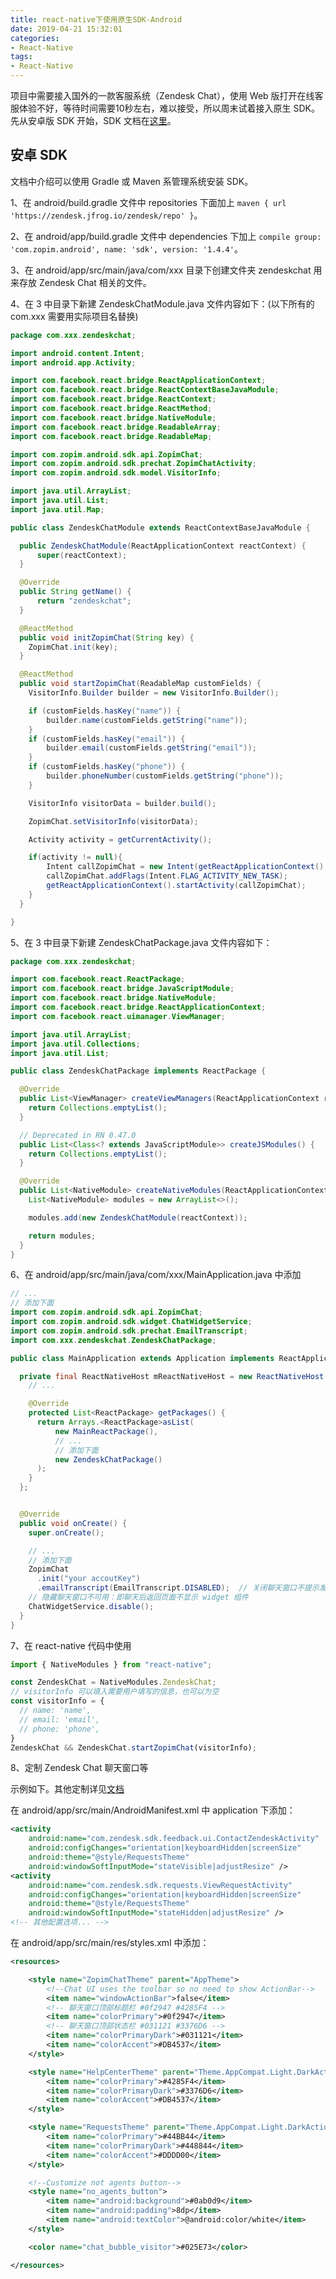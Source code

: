 ```yaml
---
title: react-native下使用原生SDK-Android
date: 2019-04-21 15:32:01
categories: 
- React-Native
tags:
- React-Native
---
```

项目中需要接入国外的一款客服系统（Zendesk Chat），使用 Web 版打开在线客服体验不好，等待时间需要10秒左右，难以接受，所以周末试着接入原生 SDK。先从安卓版 SDK 开始，SDK 文档在[这里](https://developer.zendesk.com/embeddables/docs/android-chat-sdk/introduction)。

## 安卓 SDK

文档中介绍可以使用 Gradle 或 Maven 系管理系统安装 SDK。

1、在 android/build.gradle 文件中 repositories 下面加上 `maven { url 'https://zendesk.jfrog.io/zendesk/repo' }`。

2、在 android/app/build.gradle 文件中 dependencies 下加上 `compile group: 'com.zopim.android', name: 'sdk', version: '1.4.4'`。

3、在 android/app/src/main/java/com/xxx 目录下创建文件夹 zendeskchat 用来存放 Zendesk Chat 相关的文件。

4、在 3 中目录下新建 ZendeskChatModule.java 文件内容如下：(以下所有的 com.xxx 需要用实际项目名替换)

```java
package com.xxx.zendeskchat;

import android.content.Intent;
import android.app.Activity;

import com.facebook.react.bridge.ReactApplicationContext;
import com.facebook.react.bridge.ReactContextBaseJavaModule;
import com.facebook.react.bridge.ReactContext;
import com.facebook.react.bridge.ReactMethod;
import com.facebook.react.bridge.NativeModule;
import com.facebook.react.bridge.ReadableArray;
import com.facebook.react.bridge.ReadableMap;

import com.zopim.android.sdk.api.ZopimChat;
import com.zopim.android.sdk.prechat.ZopimChatActivity;
import com.zopim.android.sdk.model.VisitorInfo;

import java.util.ArrayList;
import java.util.List;
import java.util.Map;

public class ZendeskChatModule extends ReactContextBaseJavaModule {

  public ZendeskChatModule(ReactApplicationContext reactContext) {
      super(reactContext);
  }

  @Override
  public String getName() {
      return "zendeskchat";
  }

  @ReactMethod
  public void initZopimChat(String key) {
    ZopimChat.init(key);
  }

  @ReactMethod
  public void startZopimChat(ReadableMap customFields) {
    VisitorInfo.Builder builder = new VisitorInfo.Builder();

    if (customFields.hasKey("name")) {
        builder.name(customFields.getString("name"));
    }
    if (customFields.hasKey("email")) {
        builder.email(customFields.getString("email"));
    }
    if (customFields.hasKey("phone")) {
        builder.phoneNumber(customFields.getString("phone"));
    }

    VisitorInfo visitorData = builder.build();

    ZopimChat.setVisitorInfo(visitorData);

    Activity activity = getCurrentActivity();

    if(activity != null){
        Intent callZopimChat = new Intent(getReactApplicationContext(), ZopimChatActivity.class);
        callZopimChat.addFlags(Intent.FLAG_ACTIVITY_NEW_TASK);
        getReactApplicationContext().startActivity(callZopimChat);
    }
  }

}
```

5、在 3 中目录下新建 ZendeskChatPackage.java 文件内容如下：

```java
package com.xxx.zendeskchat;

import com.facebook.react.ReactPackage;
import com.facebook.react.bridge.JavaScriptModule;
import com.facebook.react.bridge.NativeModule;
import com.facebook.react.bridge.ReactApplicationContext;
import com.facebook.react.uimanager.ViewManager;

import java.util.ArrayList;
import java.util.Collections;
import java.util.List;

public class ZendeskChatPackage implements ReactPackage {

  @Override
  public List<ViewManager> createViewManagers(ReactApplicationContext reactContext) {
    return Collections.emptyList();
  }

  // Deprecated in RN 0.47.0
  public List<Class<? extends JavaScriptModule>> createJSModules() {
    return Collections.emptyList();
  }

  @Override
  public List<NativeModule> createNativeModules(ReactApplicationContext reactContext) {
    List<NativeModule> modules = new ArrayList<>();

    modules.add(new ZendeskChatModule(reactContext));

    return modules;
  }
}
```

6、在 android/app/src/main/java/com/xxx/MainApplication.java 中添加

```java
// ...
// 添加下面
import com.zopim.android.sdk.api.ZopimChat;
import com.zopim.android.sdk.widget.ChatWidgetService;
import com.zopim.android.sdk.prechat.EmailTranscript;
import com.xxx.zendeskchat.ZendeskChatPackage;

public class MainApplication extends Application implements ReactApplication {

  private final ReactNativeHost mReactNativeHost = new ReactNativeHost(this) {
    // ...

    @Override
    protected List<ReactPackage> getPackages() {
      return Arrays.<ReactPackage>asList(
          new MainReactPackage(),
          // ...
          // 添加下面
          new ZendeskChatPackage()
      );
    }
  };


  @Override
  public void onCreate() {
    super.onCreate();

    // ...
    // 添加下面
    ZopimChat
      .init("your accoutKey")
      .emailTranscript(EmailTranscript.DISABLED);  // 关闭聊天窗口不提示发送邮件窗口
    // 隐藏聊天窗口不可用：即聊天后返回页面不显示 widget 组件
    ChatWidgetService.disable();
  }
}
```

7、在 react-native 代码中使用

```js
import { NativeModules } from "react-native";

const ZendeskChat = NativeModules.ZendeskChat;
// visitorInfo 可以填入需要用户填写的信息，也可以为空
const visitorInfo = {
  // name: 'name',
  // email: 'email',
  // phone: 'phone',
}
ZendeskChat && ZendeskChat.startZopimChat(visitorInfo);
```

8、定制 Zendesk Chat 聊天窗口等

示例如下。其他定制详见[文档](https://developer.zendesk.com/embeddables/docs/android-chat-sdk/customization)

在 android/app/src/main/AndroidManifest.xml 中 application 下添加：

```xml
<activity
    android:name="com.zendesk.sdk.feedback.ui.ContactZendeskActivity"
    android:configChanges="orientation|keyboardHidden|screenSize"
    android:theme="@style/RequestsTheme"
    android:windowSoftInputMode="stateVisible|adjustResize" />
<activity
    android:name="com.zendesk.sdk.requests.ViewRequestActivity"
    android:configChanges="orientation|keyboardHidden|screenSize"
    android:theme="@style/RequestsTheme"
    android:windowSoftInputMode="stateHidden|adjustResize" />
<!-- 其他配置选项... -->
```

在 android/app/src/main/res/styles.xml 中添加：

```xml
<resources>

    <style name="ZopimChatTheme" parent="AppTheme">
        <!--Chat UI uses the toolbar so no need to show ActionBar-->
        <item name="windowActionBar">false</item>
        <!-- 聊天窗口顶部标题栏 #0f2947 #4285F4 -->
        <item name="colorPrimary">#0f2947</item>
        <!-- 聊天窗口顶部状态栏 #031121 #3376D6 -->
        <item name="colorPrimaryDark">#031121</item>
        <item name="colorAccent">#DB4537</item>
    </style>

    <style name="HelpCenterTheme" parent="Theme.AppCompat.Light.DarkActionBar">
        <item name="colorPrimary">#4285F4</item>
        <item name="colorPrimaryDark">#3376D6</item>
        <item name="colorAccent">#DB4537</item>
    </style>

    <style name="RequestsTheme" parent="Theme.AppCompat.Light.DarkActionBar">
        <item name="colorPrimary">#44BB44</item>
        <item name="colorPrimaryDark">#448844</item>
        <item name="colorAccent">#DDDD00</item>
    </style>

    <!--Customize not agents button-->
    <style name="no_agents_button">
        <item name="android:background">#0ab0d9</item>
        <item name="android:padding">8dp</item>
        <item name="android:textColor">@android:color/white</item>
    </style>

    <color name="chat_bubble_visitor">#025E73</color>

</resources>
```